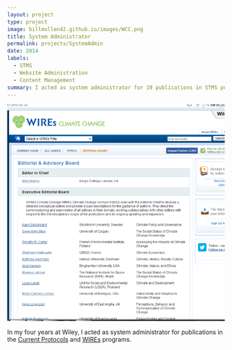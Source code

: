 ```yaml
---
layout: project
type: project
image: billmullen42.github.io/images/WCC.png
title: System Administrator
permalink: projects/SystemAdmin
date: 2014
labels:
  - STMS
  - Website Administration
  - Content Management
summary: I acted as system administrator for 19 publications in STMS publishing.
---
```


<img class="ui medium right floated rounded image" src="/images/WCC.png">

In my four years at Wiley, I acted as system administrator for publications in the [Current Protocols](www.currentprotocols.com) and [WIREs](wires.wiley.com) programs.
